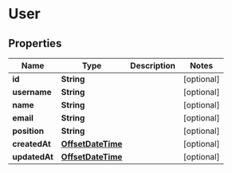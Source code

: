 

# User

## Properties

Name | Type | Description | Notes
------------ | ------------- | ------------- | -------------
**id** | **String** |  |  [optional]
**username** | **String** |  |  [optional]
**name** | **String** |  |  [optional]
**email** | **String** |  |  [optional]
**position** | **String** |  |  [optional]
**createdAt** | [**OffsetDateTime**](OffsetDateTime.md) |  |  [optional]
**updatedAt** | [**OffsetDateTime**](OffsetDateTime.md) |  |  [optional]



